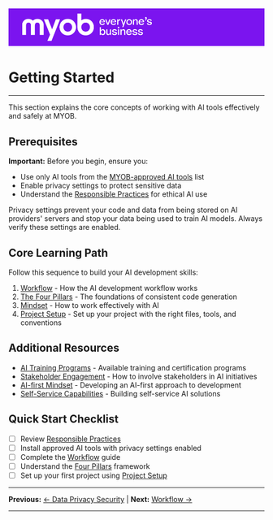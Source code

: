 ![MYOB Banner](../../assets/images/myob-banner.png)
---


# Getting Started

---

This section explains the core concepts of working with AI tools effectively and safely at MYOB.

## Prerequisites

**Important:** Before you begin, ensure you:

- Use only AI tools from the [MYOB-approved AI tools](../appendix/MYOB-approved-tools.md) list
- Enable privacy settings to protect sensitive data
- Understand the [Responsible Practices](../responsible-practices/README.md) for ethical AI use

Privacy settings prevent your code and data from being stored on AI providers' servers and stop your data being used to train AI models. Always verify these settings are enabled.

## Core Learning Path

Follow this sequence to build your AI development skills:

1. [Workflow](workflow.md) - How the AI development workflow works
2. [The Four Pillars](the-four-pillars.md) - The foundations of consistent code generation
3. [Mindset](ai-working-mindset.md) - How to work effectively with AI
4. [Project Setup](project-setup.md) - Set up your project with the right files, tools, and conventions

## Additional Resources

- [AI Training Programs](ai-training-programs.md) - Available training and certification programs
- [Stakeholder Engagement](stakeholder-engagement.md) - How to involve stakeholders in AI initiatives
- [AI-first Mindset](ai-first-mindset.md) - Developing an AI-first approach to development
- [Self-Service Capabilities](self-service-capabilities.md) - Building self-service AI solutions

## Quick Start Checklist

- [ ] Review [Responsible Practices](../responsible-practices/README.md)
- [ ] Install approved AI tools with privacy settings enabled
- [ ] Complete the [Workflow](workflow.md) guide
- [ ] Understand the [Four Pillars](the-four-pillars.md) framework
- [ ] Set up your first project using [Project Setup](project-setup.md)

---

**Previous:** [← Data Privacy Security](../responsible-practices/data-privacy-security.md) | **Next:** [Workflow →](workflow.md)

---
